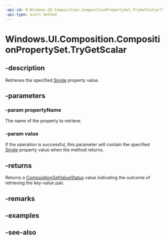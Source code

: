 ```yaml
---
-api-id: M:Windows.UI.Composition.CompositionPropertySet.TryGetScalar(System.String,System.Single@)
-api-type: winrt method
---
```


<!-- Method syntax
public Windows.UI.Composition.CompositionGetValueStatus TryGetScalar(System.String propertyName, System.Single value)
-->

# Windows.UI.Composition.CompositionPropertySet.TryGetScalar

## -description
Retrieves the specified [Single](/dotnet/api/system.single?view=dotnet-uwp-10.0&preserve-view=true) property value.



## -parameters
### -param propertyName
The name of the property to retrieve.

### -param value
If the operation is successful, this parameter will contain the specified [Single](/dotnet/api/system.single?view=dotnet-uwp-10.0&preserve-view=true) property value when the method returns.

## -returns
Returns a [CompositionGetValueStatus](compositiongetvaluestatus.md) value indicating the outcome of retrieving the key-value pair.

## -remarks

## -examples

## -see-also
